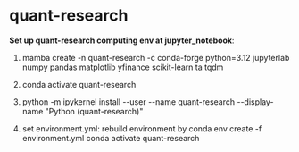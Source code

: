 # quant-research


**Set up quant-research computing env at jupyter_notebook**:

1. mamba create -n quant-research -c conda-forge python=3.12 jupyterlab numpy pandas matplotlib yfinance scikit-learn ta tqdm
 
2. conda activate quant-research
 
3. python -m ipykernel install --user --name quant-research --display-name "Python (quant-research)"

4. set environment.yml:
    rebuild environment by conda env create -f environment.yml
    conda activate quant-research